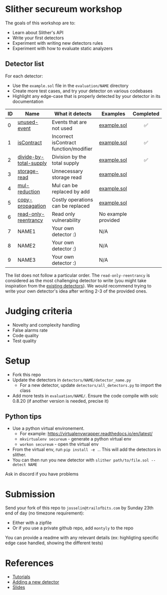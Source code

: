 # Slither secureum workshop

The goals of this workshop are to:
- Learn about Slither's API
- Write your first detectors
- Experiment with writing new detectors rules
- Experiment with how to evaluate static analyzers

## Detector list

For each detector:
- Use the `example.sol` file in the `evaluation/NAME` directory
- Create more test cases, and try your detector on various codebases
- Highlight any edge-case that is properly detected by your detector in its documentation

| ID  | Name                 | What it detects                             | Examples                                                | Completed                                                |
|-----|----------------------|---------------------------------------------|---------------------------------------------------------|:-----------------------------------------------------:|
| 0   | [unused-event](./detectors/unused_event/unused_event.py)         | Events that are not used                    | [example.sol](./evaluation/unused_event/example.sol)     | ✅
| 1   | [isContract](./detectors/iscontract/iscontract.py)           | Incorrect isContract function/modifier      | [example.sol](./evaluation/iscontract/example.sol)       | ✅
| 2   | [divide-by-total-supply](./detectors/divide_by_total_supply/divide_by_total_supply.py) | Division by the total supply                | [example.sol](./evaluation/divide_by_total_supply/example.sol) | ✅
| 3   | [storage-read](./detectors/storage_read_elimiation/storage_read.py)         | Unnecessary storage read                    | [example.sol](./evaluation/storage_read_eliminination/example.sol) |
| 4   | [mul-reduction](./detectors/mul_reduction/mul_reduction.py)        | Mul can be replaced by add                  | [example.sol](./evaluation/mul_reduction/example.sol)    |
| 5   | [copy-propagation](./detectors/copy_propagation/copy_propagation.py)     | Costly operations can be replaced           | [example.sol](./evaluation/copy_propagation/example.sol) |
| 6   | [read-only-reentrancy](./detectors/read_only_reentrancy/read_only_reentrancy.py) | Read only vulnerability                     | No example provided                                            |
| 7   | NAME1                | Your own detector :)                        | N/A                                                     |
| 8   | NAME2                | Your own detector :)                        | N/A                                                     |
| 9  | NAME3                | Your own detector :)                        | N/A                                                     |

The list does not follow a particular order. 
The `read-only-reentrancy` is considered as the most challenging detector to write (you might take inspiration from the [existing detectors](https://github.com/crytic/slither/tree/master/slither/detectors/reentrancy)).
We would recommend trying to write your own detector's idea after writing 2-3 of the provided ones. 

# Judging criteria
- Novelty and complexity handling
- False alarms rate
- Code quality
- Test quality

# Setup 
- Fork this repo
- Update the detectors in `detectors/NAME/detector_name.py`
  - For a new detector, update `detectors/all_detectors.py` to import the class
- Add more tests in `evaluation/NAME/`. Ensure the code compile with solc 0.8.20 (if another version is needed, precise it)

## Python tips
- Use a python virtual environement.
  - For example: https://virtualenvwrapper.readthedocs.io/en/latest/
  - `mkvirtualenv secureum` - generate a python virtual env
  - `workon secureum` - open the virtual env
- From the virtual env, run `pip install -e .`. This will add the detectors in slither.
- You can then run you new detector with `slither path/to/file.sol --detect NAME`

Ask in discord if you have problems 

# Submission

Send your fork of this repo to `josselin@trailofbits.com` by Sunday 23th end of day (no timezone requirement):
- Either with a zipfile
- Or if you use a private github repo, add `montyly` to the repo

You can provide a readme with any relevant details (ex: highligting specific edge case handled, showing the different tests)

# References
- [Tutorials](https://secure-contracts.com/program-analysis/slither/index.html)
- [Adding a new detector](https://github.com/crytic/slither/wiki/Adding-a-new-detector)
- [Slides](./slides.pdf)
